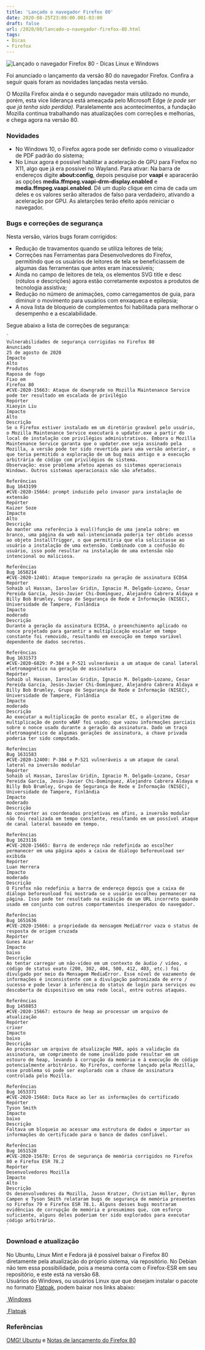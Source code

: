 ```yaml
---
title: 'Lançado o navegador Firefox 80'
date: 2020-08-25T23:09:00.001-03:00
draft: false
url: /2020/08/lancado-o-navegador-firefox-80.html
tags: 
- Dicas
- Firefox
---
```


![Lançado o navegador Firefox 80 - Dicas Linux e Windows](https://1.bp.blogspot.com/-PLlzYvAUUX4/X0WuYKZE4YI/AAAAAAAAPw8/QJZt1Ho9nns_vCwLGl4H-UXtegvussRNACNcBGAsYHQ/s1600/Firefox_80.png "Lançado o navegador Firefox 80 - Dicas Linux e Windows")

Foi anunciado o lançamento da versão 80 do navegador Firefox. Confira a seguir quais foram as novidades lançadas nesta versão.

  
  
  
  
  
  
  

O Mozilla Firefox ainda é o segundo navegador mais utilizado no mundo, porém, esta vice liderança está ameaçada pelo Microsoft Edge _(e pode ser que já tenha sido perdida)_. Paralelamente aos acontecimentos, a fundação Mozilla continua trabalhando nas atualizações com correções e melhorias, e chega agora na versão 80.  
  

### Novidades

  

*   No Windows 10, o Firefox agora pode ser definido como o visualizador de PDF padrão do sistema;
*   No Linux agora é possível habilitar a aceleração de GPU para Firefox no X11, algo que já era possível no Wayland. Para ativar: Na barra de endereços digite **about:config**, depois pesquise por **vaapi** e aparacerão as opções **media.ffmpeg.vaapi-drm-display.enabled** e **media.ffmpeg.vaapi.enabled**. Dê um duplo clique em cima de cada um deles e os valores serão alterados de falso para verdadeiro, ativando a aceleração por GPU. As aletarções terão efeito após reiniciar o navegador.

  

### Bugs e correções de segurança

  
Nesta versão, vários bugs foram corrigidos:  

*   Redução de travamentos quando se utiliza leitores de tela;
*   Correções nas Ferramentas para Desenvolvedores do Firefox, permitindo que os usuários de leitores de tela se beneficiassem de algumas das ferramentas que antes eram inacessíveis;
*   Ainda no campo de leitores de tela, os elementos SVG title e desc (rótulos e descrições) agora estão corretamente expostos a produtos de tecnologia assistiva;
*   Redução no número de animações, como carregamentos de guia, para diminuir o movimento para usuários com enxaqueca e epilepsia;
*   A nova lista de bloqueio de complementos foi habilitada para melhorar o desempenho e a escalabilidade.

  
Segue abaixo a lista de correções de segurança:  
  
```
`  
Vulnerabilidades de segurança corrigidas no Firefox 80  
Anunciado  
25 de agosto de 2020  
Impacto  
Alto  
Produtos  
Raposa de fogo  
Fixo em  
Firefox 80  
#CVE-2020-15663: Ataque de downgrade no Mozilla Maintenance Service pode ter resultado em escalada de privilégio  
Repórter  
Xiaoyin Liu  
Impacto  
Alto  
Descrição  
Se o Firefox estiver instalado em um diretório gravável pelo usuário, o Mozilla Maintenance Service executará o updater.exe a partir do local de instalação com privilégios administrativos. Embora o Mozilla Maintenance Service garanta que o updater.exe seja assinado pela Mozilla, a versão pode ter sido revertida para uma versão anterior, o que teria permitido a exploração de um bug mais antigo e a execução arbitrária de código com privilégios de sistema.  
Observação: esse problema afetou apenas os sistemas operacionais Windows. Outros sistemas operacionais não são afetados.  
  
Referências  
Bug 1643199  
#CVE-2020-15664: prompt induzido pelo invasor para instalação de extensão  
Repórter  
Kaizer Soze  
Impacto  
Alto  
Descrição  
Ao manter uma referência à eval()função de uma janela sobre: ​​em branco, uma página da web mal-intencionada poderia ter obtido acesso ao objeto InstallTrigger, o que permitiria que ela solicitasse ao usuário a instalação de uma extensão. Combinado com a confusão do usuário, isso pode resultar na instalação de uma extensão não intencional ou maliciosa.  
  
Referências  
Bug 1658214  
#CVE-2020-12401: Ataque temporizado na geração de assinatura ECDSA  
Repórter  
Sohaib ul Hassan, Iaroslav Gridin, Ignacio M. Delgado-Lozano, Cesar Pereida García, Jesús-Javier Chi-Domínguez, Alejandro Cabrera Aldaya e Billy Bob Brumley, Grupo de Segurança de Rede e Informação (NISEC), Universidade de Tampere, Finlândia  
Impacto  
moderado  
Descrição  
Durante a geração da assinatura ECDSA, o preenchimento aplicado no nonce projetado para garantir a multiplicação escalar em tempo constante foi removido, resultando em execução em tempo variável dependente de dados secretos.  
  
Referências  
Bug 1631573  
#CVE-2020-6829: P-384 e P-521 vulneráveis ​​a um ataque de canal lateral eletromagnético na geração de assinatura  
Repórter  
Sohaib ul Hassan, Iaroslav Gridin, Ignacio M. Delgado-Lozano, Cesar Pereida García, Jesús-Javier Chi-Domínguez, Alejandro Cabrera Aldaya e Billy Bob Brumley, Grupo de Segurança de Rede e Informação (NISEC), Universidade de Tampere, Finlândia  
Impacto  
moderado  
Descrição  
Ao executar a multiplicação de ponto escalar EC, o algoritmo de multiplicação de ponto wNAF foi usado; que vazou informações parciais sobre o nonce usado durante a geração da assinatura. Dado um traço eletromagnético de algumas gerações de assinatura, a chave privada poderia ter sido computada.  
  
Referências  
Bug 1631583  
#CVE-2020-12400: P-384 e P-521 vulneráveis ​​a um ataque de canal lateral na inversão modular  
Repórter  
Sohaib ul Hassan, Iaroslav Gridin, Ignacio M. Delgado-Lozano, Cesar Pereida García, Jesús-Javier Chi-Domínguez, Alejandro Cabrera Aldaya e Billy Bob Brumley, Grupo de Segurança de Rede e Informação (NISEC), Universidade de Tampere, Finlândia  
Impacto  
moderado  
Descrição  
Ao converter as coordenadas projetivas em afins, a inversão modular não foi realizada em tempo constante, resultando em um possível ataque de canal lateral baseado em tempo.  
  
Referências  
Bug 1623116  
#CVE-2020-15665: Barra de endereço não redefinida ao escolher permanecer em uma página após a caixa de diálogo beforeunload ser exibida  
Repórter  
Luan Herrera  
Impacto  
moderado  
Descrição  
O Firefox não redefiniu a barra de endereço depois que a caixa de diálogo beforeunload foi mostrada se o usuário escolheu permanecer na página. Isso pode ter resultado na exibição de um URL incorreto quando usado em conjunto com outros comportamentos inesperados do navegador.  
  
Referências  
Bug 1651636  
#CVE-2020-15666: a propriedade da mensagem MediaError vaza o status de resposta de origem cruzada  
Repórter  
Gunes Acar  
Impacto  
baixo  
Descrição  
Ao tentar carregar um não-vídeo em um contexto de áudio / vídeo, o código de status exato (200, 302, 404, 500, 412, 403, etc.) foi divulgado por meio da Mensagem MediaError. Esse nível de vazamento de informações é inconsistente com a divulgação padronizada de erro / sucesso e pode levar à inferência do status de login para serviços ou descoberta de dispositivo em uma rede local, entre outros ataques.  
  
Referências  
Bug 1450853  
#CVE-2020-15667: estouro de heap ao processar um arquivo de atualização  
Repórter  
crixer  
Impacto  
baixo  
Descrição  
Ao processar um arquivo de atualização MAR, após a validação da assinatura, um comprimento de nome inválido pode resultar em um estouro de heap, levando à corrupção da memória e à execução de código potencialmente arbitrário. No Firefox, conforme lançado pela Mozilla, esse problema só pode ser explorado com a chave de assinatura controlada pelo Mozilla.  
  
Referências  
Bug 1653371  
#CVE-2020-15668: Data Race ao ler as informações do certificado  
Repórter  
Tyson Smith  
Impacto  
baixo  
Descrição  
Faltava um bloqueio ao acessar uma estrutura de dados e importar as informações do certificado para o banco de dados confiável.  
  
Referências  
Bug 1651520  
#CVE-2020-15670: Erros de segurança de memória corrigidos no Firefox 80 e Firefox ESR 78.2  
Repórter  
Desenvolvedores Mozilla  
Impacto  
Alto  
Descrição  
Os desenvolvedores da Mozilla, Jason Kratzer, Christian Holler, Byron Campen e Tyson Smith relataram bugs de segurança de memória presentes no Firefox 79 e Firefox ESR 78.1. Alguns desses bugs mostraram evidências de corrupção de memória e presumimos que, com esforço suficiente, alguns deles poderiam ter sido explorados para executar código arbitrário.  
`  

```  

### Download e atualização

  
No Ubuntu, Linux Mint e Fedora já é possível baixar o Firefox 80 diretamente pela atualização do próprio sistema, via repositório. No Debian não tem essa possibilidade, pois a mesma conta com o Firefox-ESR em seu repositório, e este está na versão 68.  
Usuários do Windows, ou usuários Linux que que desejam instalar o pacote no formato [Flatpak](https://info.wsouza.com.br/2020/12/flatpak-e-snap-no-debian-fedora-e-ubuntu.html), podem baixar nos links abaixo:  
  

[ Windows](https://www.mozilla.org/firefox/download/thanks/)

[ Flatpak](https://flathub.org/apps/details/org.mozilla.firefox)

  

### Referências

  
[OMG! Ubuntu](https://www.omgubuntu.co.uk/2020/08/firefox-80-release-linux-gpu-acceleration/) e [Notas de lançamento do Firefox 80](https://www.mozilla.org/en-US/firefox/80.0/releasenotes/)